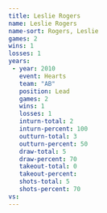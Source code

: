 ```yaml
---
title: Leslie Rogers
name: Leslie Rogers
name-sort: Rogers, Leslie
games: 2
wins: 1
losses: 1
years:
 - year: 2010
   event: Hearts
   team: "AB"
   position: Lead
   games: 2
   wins: 1
   losses: 1
   inturn-total: 2
   inturn-percent: 100
   outturn-total: 3
   outturn-percent: 50
   draw-total: 5
   draw-percent: 70
   takeout-total: 0
   takeout-percent:
   shots-total: 5
   shots-percent: 70
vs:
---
```

